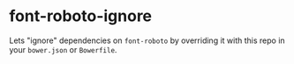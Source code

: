 # font-roboto-ignore

Lets "ignore" dependencies on `font-roboto` by overriding it with this repo in your `bower.json` or `Bowerfile`.
